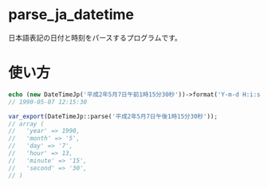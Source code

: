 # parse_ja_datetime
日本語表記の日付と時刻をパースするプログラムです。

# 使い方

```php
echo (new DateTimeJp('平成2年5月7日午前1時15分30秒'))->format('Y-m-d H:i:s');
// 1990-05-07 12:15:30

var_export(DateTimeJp::parse('平成2年5月7日午後1時15分30秒'));
// array (
//   'year' => 1990,
//   'month' => '5',
//   'day' => '7',
//   'hour' => 13,
//   'minute' => '15',
//   'second' => '30',
// )
```
